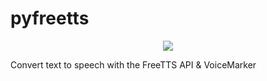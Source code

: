 # pyfreetts

<p align="center"><a href="https://codecov.io/github/tquangsdh20/pyfreetts/commit/5d0da7ae595f845c64742d9d64260d7018453856"><img src="https://codecov.io/gh/tquangsdh20/pyfreetts/branch/master/graphs/badge.svg?branch=master"></a></p>

Convert text to speech with the FreeTTS API &amp; VoiceMarker

